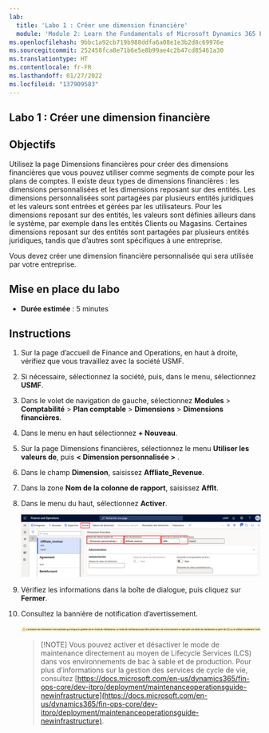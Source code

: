 ```yaml
---
lab:
  title: 'Labo 1 : Créer une dimension financière'
  module: 'Module 2: Learn the Fundamentals of Microsoft Dynamics 365 Finance'
ms.openlocfilehash: 9bbc1a92cb719b988ddfa6a08e1e3b2d8c69976e
ms.sourcegitcommit: 252458fca8e71b6e5e8b99ae4c2b47cd85461a30
ms.translationtype: HT
ms.contentlocale: fr-FR
ms.lasthandoff: 01/27/2022
ms.locfileid: "137909583"
---
```

## <a name="lab-1---create-a-financial-dimension"></a>Labo 1 : Créer une dimension financière

## <a name="objectives"></a>Objectifs

Utilisez la page Dimensions financières pour créer des dimensions financières que vous pouvez utiliser comme segments de compte pour les plans de comptes. Il existe deux types de dimensions financières : les dimensions personnalisées et les dimensions reposant sur des entités. Les dimensions personnalisées sont partagées par plusieurs entités juridiques et les valeurs sont entrées et gérées par les utilisateurs. Pour les dimensions reposant sur des entités, les valeurs sont définies ailleurs dans le système, par exemple dans les entités Clients ou Magasins. Certaines dimensions reposant sur des entités sont partagées par plusieurs entités juridiques, tandis que d’autres sont spécifiques à une entreprise.

Vous devez créer une dimension financière personnalisée qui sera utilisée par votre entreprise.

## <a name="lab-setup"></a>Mise en place du labo

   - **Durée estimée** : 5 minutes

## <a name="instructions"></a>Instructions

1. Sur la page d’accueil de Finance and Operations, en haut à droite, vérifiez que vous travaillez avec la société USMF.

1. Si nécessaire, sélectionnez la société, puis, dans le menu, sélectionnez **USMF**.

1. Dans le volet de navigation de gauche, sélectionnez **Modules** > **Comptabilité** > **Plan comptable** > **Dimensions** > **Dimensions financières**.

1. Dans le menu en haut sélectionnez **+ Nouveau**.

1. Sur la page Dimensions financières, sélectionnez le menu **Utiliser les valeurs de**, puis **< Dimension personnalisée >** .

1. Dans le champ **Dimension**, saisissez **Affliate_Revenue**.

1. Dans la zone **Nom de la colonne de rapport**, saisissez **Afflt**.

1. Dans le menu du haut, sélectionnez **Activer**.

    ![Capture d’écran affichant la nouvelle dimension financière personnalisée avec le menu Utiliser les valeurs à partir de, Nom de dimension, Nom de la colonne de l’état et Activer en surbrillance](./media/lp2-m3-new-financial-dimension.png)

1. Vérifiez les informations dans la boîte de dialogue, puis cliquez sur **Fermer**.

1. Consultez la bannière de notification d’avertissement.

    ![Capture d’écran affichant une bannière d’informations d’avertissement avertissant qu’il est nécessaire d’être en mode de maintenance pour activer une nouvelle dimension.](./media/lp2-m3-activation-warning-banner.png)

    >[!NOTE] Vous pouvez activer et désactiver le mode de maintenance directement au moyen de Lifecycle Services (LCS) dans vos environnements de bac à sable et de production. Pour plus d’informations sur la gestion des services de cycle de vie, consultez [https://docs.microsoft.com/en-us/dynamics365/fin-ops-core/dev-itpro/deployment/maintenanceoperationsguide-newinfrastructure](https://docs.microsoft.com/en-us/dynamics365/fin-ops-core/dev-itpro/deployment/maintenanceoperationsguide-newinfrastructure).
